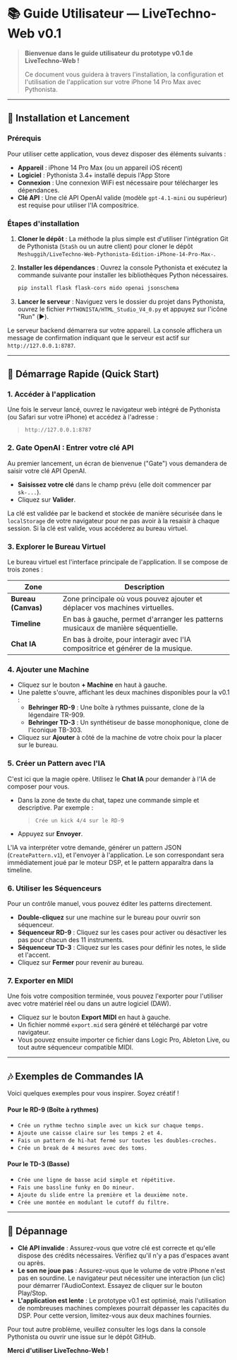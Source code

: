  # 📚 Guide Utilisateur — LiveTechno-Web v0.1

> **Bienvenue dans le guide utilisateur du prototype v0.1 de LiveTechno-Web !**
> 
> Ce document vous guidera à travers l'installation, la configuration et l'utilisation de l'application sur votre iPhone 14 Pro Max avec Pythonista.

---

## 🚀 Installation et Lancement

### Prérequis

Pour utiliser cette application, vous devez disposer des éléments suivants :

- **Appareil** : iPhone 14 Pro Max (ou un appareil iOS récent)
- **Logiciel** : Pythonista 3.4+ installé depuis l'App Store
- **Connexion** : Une connexion WiFi est nécessaire pour télécharger les dépendances.
- **Clé API** : Une clé API OpenAI valide (modèle `gpt-4.1-mini` ou supérieur) est requise pour utiliser l'IA compositrice.

### Étapes d'installation

1.  **Cloner le dépôt** : La méthode la plus simple est d'utiliser l'intégration Git de Pythonista (`StaSh` ou un autre client) pour cloner le dépôt `Meshuggih/LiveTechno-Web-Pythonista-Edition-iPhone-14-Pro-Max-`.

2.  **Installer les dépendances** : Ouvrez la console Pythonista et exécutez la commande suivante pour installer les bibliothèques Python nécessaires.

    ```bash
    pip install flask flask-cors mido openai jsonschema
    ```

3.  **Lancer le serveur** : Naviguez vers le dossier du projet dans Pythonista, ouvrez le fichier `PYTHONISTA/HTML_Studio_V4_0.py` et appuyez sur l'icône "Run" (▶️).

Le serveur backend démarrera sur votre appareil. La console affichera un message de confirmation indiquant que le serveur est actif sur `http://127.0.0.1:8787`.

---

## 🎯 Démarrage Rapide (Quick Start)

### 1. Accéder à l'application

Une fois le serveur lancé, ouvrez le navigateur web intégré de Pythonista (ou Safari sur votre iPhone) et accédez à l'adresse :

> `http://127.0.0.1:8787`

### 2. Gate OpenAI : Entrer votre clé API

Au premier lancement, un écran de bienvenue ("Gate") vous demandera de saisir votre clé API OpenAI.

-   **Saisissez votre clé** dans le champ prévu (elle doit commencer par `sk-...`).
-   Cliquez sur **Valider**.

La clé est validée par le backend et stockée de manière sécurisée dans le `localStorage` de votre navigateur pour ne pas avoir à la resaisir à chaque session. Si la clé est valide, vous accéderez au bureau virtuel.

### 3. Explorer le Bureau Virtuel

Le bureau virtuel est l'interface principale de l'application. Il se compose de trois zones :

| Zone                  | Description                                                                        |
| --------------------- | ---------------------------------------------------------------------------------- |
| **Bureau (Canvas)**   | Zone principale où vous pouvez ajouter et déplacer vos machines virtuelles.          |
| **Timeline**          | En bas à gauche, permet d'arranger les patterns musicaux de manière séquentielle.     |
| **Chat IA**           | En bas à droite, pour interagir avec l'IA compositrice et générer de la musique.   |

### 4. Ajouter une Machine

-   Cliquez sur le bouton **+ Machine** en haut à gauche.
-   Une palette s'ouvre, affichant les deux machines disponibles pour la v0.1 :
    -   **Behringer RD-9** : Une boîte à rythmes puissante, clone de la légendaire TR-909.
    -   **Behringer TD-3** : Un synthétiseur de basse monophonique, clone de l'iconique TB-303.
-   Cliquez sur **Ajouter** à côté de la machine de votre choix pour la placer sur le bureau.

### 5. Créer un Pattern avec l'IA

C'est ici que la magie opère. Utilisez le **Chat IA** pour demander à l'IA de composer pour vous.

-   Dans la zone de texte du chat, tapez une commande simple et descriptive. Par exemple :

    > `Crée un kick 4/4 sur le RD-9`

-   Appuyez sur **Envoyer**.

L'IA va interpréter votre demande, générer un pattern JSON (`CreatePattern.v1`), et l'envoyer à l'application. Le son correspondant sera immédiatement joué par le moteur DSP, et le pattern apparaîtra dans la timeline.

### 6. Utiliser les Séquenceurs

Pour un contrôle manuel, vous pouvez éditer les patterns directement.

-   **Double-cliquez** sur une machine sur le bureau pour ouvrir son séquenceur.
-   **Séquenceur RD-9** : Cliquez sur les cases pour activer ou désactiver les pas pour chacun des 11 instruments.
-   **Séquenceur TD-3** : Cliquez sur les cases pour définir les notes, le slide et l'accent.
-   Cliquez sur **Fermer** pour revenir au bureau.

### 7. Exporter en MIDI

Une fois votre composition terminée, vous pouvez l'exporter pour l'utiliser avec votre matériel réel ou dans un autre logiciel (DAW).

-   Cliquez sur le bouton **Export MIDI** en haut à gauche.
-   Un fichier nommé `export.mid` sera généré et téléchargé par votre navigateur.
-   Vous pouvez ensuite importer ce fichier dans Logic Pro, Ableton Live, ou tout autre séquenceur compatible MIDI.

---

## 🎶 Exemples de Commandes IA

Voici quelques exemples pour vous inspirer. Soyez créatif !

#### Pour le RD-9 (Boîte à rythmes)

-   `Crée un rythme techno simple avec un kick sur chaque temps.`
-   `Ajoute une caisse claire sur les temps 2 et 4.`
-   `Fais un pattern de hi-hat fermé sur toutes les doubles-croches.`
-   `Crée un break de 4 mesures avec des toms.`

#### Pour le TD-3 (Basse)

-   `Crée une ligne de basse acid simple et répétitive.`
-   `Fais une bassline funky en Do mineur.`
-   `Ajoute du slide entre la première et la deuxième note.`
-   `Crée une montée en modulant le cutoff du filtre.`

---

## 🐛 Dépannage

-   **Clé API invalide** : Assurez-vous que votre clé est correcte et qu'elle dispose des crédits nécessaires. Vérifiez qu'il n'y a pas d'espaces avant ou après.
-   **Le son ne joue pas** : Assurez-vous que le volume de votre iPhone n'est pas en sourdine. Le navigateur peut nécessiter une interaction (un clic) pour démarrer l'AudioContext. Essayez de cliquer sur le bouton Play/Stop.
-   **L'application est lente** : Le prototype v0.1 est optimisé, mais l'utilisation de nombreuses machines complexes pourrait dépasser les capacités du DSP. Pour cette version, limitez-vous aux deux machines fournies.

Pour tout autre problème, veuillez consulter les logs dans la console Pythonista ou ouvrir une issue sur le dépôt GitHub.

**Merci d'utiliser LiveTechno-Web !**

